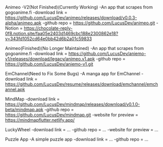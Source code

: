 Animeo -V2(Not Finished)(Currently Working)
-An app that scrapes from gogoanime.fi
-download link = https://github.com/LucusDev/animeo/releases/download/v0.0.3-alpha/animeo.apk
-github repo = https://github.com/LucusDev/animeo.git
-Notion = https://chocolate-reply-0f8.notion.site/faa05e2403d1469cbc188e2300862e18?v=343fd1052cd64e0bb42d6b2a01c59833

Animeo(Finished)(No Longer Maintained)
-An app that scrapes from gogoanime.fi
-download link = https://github.com/LucusDev/aniemo-v1/releases/download/legacy/animeo.v1.apk
-github repo = https://github.com/LucusDev/aniemo-v1.git

EmChannel(Need to Fix Some Bugs)
-A manga app for EmChannel
-download link = https://github.com/LucusDev/resume/releases/download/emchannel/emchannel.apk

MindMap
-download link = https://github.com/LucusDev/mindmap/releases/download/v0.1.0-beta/mindmap.apk
-github repo = https://github.com/LucusDev/mindmap.git
-website for preview = https://mindmapflutter.netlify.app/

LuckyWheel
-download link = ...
-github repo = ...
-website for preview = ...

Puzzle App
-A simple puzzle app
-download link = ...
-github repo = ...
